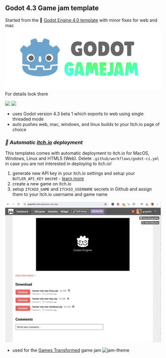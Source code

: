 ## Godot 4.3 Game jam template
Started from the 🤖 [Godot Engine 4.0 template](https://github.com/bitbrain/godot-gamejam) with minor fixes for web and mac
![godot-gamejam](logo.png)
For details look there

![](https://img.shields.io/badge/Godot%20Compatible-4.0%2B-%234385B5) [![](https://img.shields.io/discord/785246324793540608.svg?label=&logo=discord&logoColor=ffffff&color=7389D8&labelColor=6A7EC2)](https://discord.com/invite/CKBuE5djXe)


- uses Godot version 4.3 beta 1 which exports to web using single threaded mode
- auto pushes web, mac, windows, and linux builds to your Itch.io page of choice

### _🚀 Automatic [itch.io](https://itch.io) deployment_

This templates comes with automatic deployment to itch.io for MacOS, Windows, Linux and HTML5 (Web). Delete `.github/workflows/godot-ci.yml` in case you are not interested in deploying to itch.io!

1. generate new API key in your itch.io settings and setup your `BUTLER_API_KEY` secret - [learn more](https://docs.github.com/en/actions/security-guides/using-secrets-in-github-actions)
2. create a new game on itch.io
3. setup `ITCHIO_GAME` and `ITCHIO_USERNAME` secrets in Github and assign them to your itch.io username and game name

![itch-example](docs/itchiobuild.jpg)


- used for the [Games Transformed](https://itch.io/jam/gt24) game jam
![jam-theme](https://img.itch.zone/aW1hZ2UyL2phbS8zODgyMTgvMTYxNTkzMjAucG5n/original/Z4dr8D.png)
